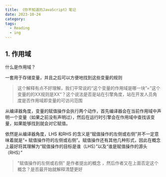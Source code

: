 ```yaml
---
title: 《你不知道的JavaScript》笔记
date: 2023-10-24
category: 
tags:
  - Reading
  - ing
---
```


<!-- more -->

## 1. 作用域

什么是作用域？

一套用于存储变量，并且之后可以方便地找到这些变量的规则

> 这个解释有点不好理解，我们平常说的“这个变量的作用域是哪一块”=”这个变量的的XX规则是XX“？这个说法是否是站在引擎角度，站在开发人员角度是否作用域即变量的可访问范围

从编译器角度，变量的赋值操作会执行两个动作，首先编译器会在当前作用域中声明一个变量（如果之前没有声明过），然后在运行时引擎会在作用域中查找该变量，如果能够找到就会对它赋值。

依然是从编译器角度，LHS 和RHS 的含义是“赋值操作的左侧或右侧”并不一定意味着就是“=
赋值操作符的左侧或右侧”。赋值操作还有其他几种形式，因此在概念上最好将其理解为“赋值操作的目标是谁（LHS）”以及“谁是赋值操作的源头（RHS）”

> "赋值操作的左侧或右侧" 是作者提出的概念 ，然后作者又在上面否定这个概念？是否最开始就解释清楚更好
